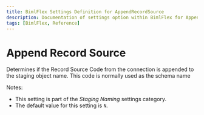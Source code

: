 ```yaml
---
title: BimlFlex Settings Definition for AppendRecordSource
description: Documentation of settings option within BimlFlex for AppendRecordSource
tags: [BimlFlex, Reference]
---
```


# Append Record Source

Determines if the Record Source Code from the connection is appended to the staging object name. This code is normally used as the schema name

Notes:

* This setting is part of the *Staging Naming* settings category.
* The default value for this setting is `N`.
